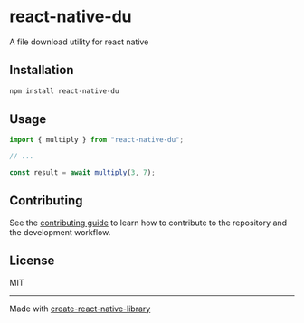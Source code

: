 # react-native-du
A file download utility for react native
## Installation

```sh
npm install react-native-du
```

## Usage

```js
import { multiply } from "react-native-du";

// ...

const result = await multiply(3, 7);
```

## Contributing

See the [contributing guide](CONTRIBUTING.md) to learn how to contribute to the repository and the development workflow.

## License

MIT

---

Made with [create-react-native-library](https://github.com/callstack/react-native-builder-bob)
